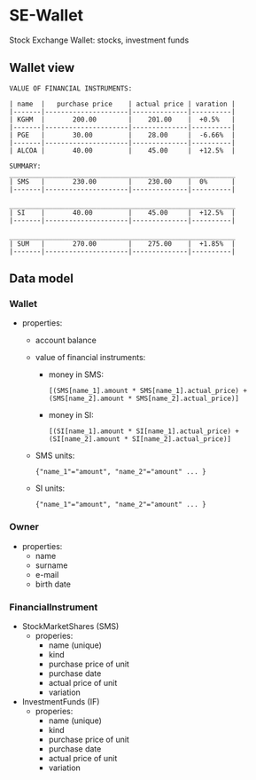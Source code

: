 # SE-Wallet
Stock Exchange Wallet: stocks, investment funds

## Wallet view

```
VALUE OF FINANCIAL INSTRUMENTS:

| name  |   purchase price    | actual price | varation |
|-------|---------------------|--------------|----------|
| KGHM  |       200.00        |    201.00    |  +0.5%   |
|-------|---------------------|--------------|----------|
| PGE   |       30.00         |    28.00     |  -6.66%  |
|-------|---------------------|--------------|----------|
| ALCOA |       40.00         |    45.00     |  +12.5%  |

SUMMARY:
_________________________________________________________
| SMS   |       230.00        |    230.00    |  0%      |
|-------|---------------------|--------------|----------|

_________________________________________________________
| SI    |       40.00         |    45.00     |  +12.5%  |
|-------|---------------------|--------------|----------|

_________________________________________________________
| SUM   |       270.00        |    275.00    |  +1.85%  |
|-------|---------------------|--------------|----------|
```
## Data model

### Wallet
- properties:
    - account balance
    - value of financial instruments:
        - money in SMS:

            ```[(SMS[name_1].amount * SMS[name_1].actual_price) + (SMS[name_2].amount * SMS[name_2].actual_price)]```
 
        - money in SI:
        
            ```[(SI[name_1].amount * SI[name_1].actual_price) + (SI[name_2].amount * SI[name_2].actual_price)]```

    - SMS units: 
    
        ```{"name_1"="amount", "name_2"="amount" ... }```

    - SI units:

        ```{"name_1"="amount", "name_2"="amount" ... }```
### Owner
- properties:
    - name
    - surname
    - e-mail
    - birth date

### FinancialInstrument
- StockMarketShares (SMS)
    - properies:
        - name (unique)
        - kind
        - purchase price of unit
        - purchase date
        - actual price of unit
        - variation
- InvestmentFunds (IF)
    - properies:
        - name (unique)
        - kind
        - purchase price of unit
        - purchase date
        - actual price of unit
        - variation    